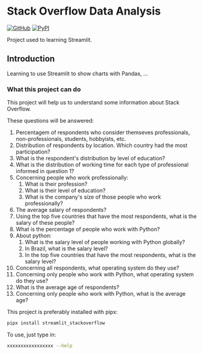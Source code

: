 # Stack Overflow Data Analysis

[![GitHub][github_badge]][github_link] [![PyPI][pypi_badge]][pypi_link]

Project used to learning Streamlit.

## Introduction

Learning to use Streamlit to show charts with Pandas, ...

### What this project can do

This project will help us to understand some information about Stack Overflow.

These questions will be answered:

1. Percentagem of respondents who consider themseves professionals, non-professionals, students, hobbyists, etc.
2. Distribution of respondents by location. Which country had the most participation?
3. What is the respondent's distribution by level of education?
4. What is the distribution of working time for each type of professional informed in question 1?
5. Concerning people who work professionally:
    1. What is their profession?
    2. What is their level of education?
    3. What is the company's size of those people who work professionally?
6. The average salary of respondents?
7. Using the top five countries that have the most respondents, what is the salary of these people?
8. What is the percentage of people who work with Python?
9. About python:
    1. What is the salary level of people working with Python globally?
    2. In Brazil, what is the salary level?
    3. In the top five countries that have the most respondents, what is the salary level?
10. Concerning all respondents, what operating system do they use?
11. Concerning only people who work with Python, what operating system do they use?
12. What is the average age of respondents?
13. Concerning only people who work with Python, what is the average age?

This project is preferably installed with pipx:

```bash
pipx install streamlit_stackoverflow
```

To use, just type in:

```bash
xxxxxxxxxxxxxxxxx --help
```

[github_badge]: https://badgen.net/badge/icon/GitHub?icon=github&color=black&label
[github_link]: https://github.com/jpaulorc/streamlit_stackoverflow

[pypi_badge]: https://badgen.net/pypi/v/streamlit-stackoverflow?icon=pypi&color=black&label
[pypi_link]: https://pypi.org/project/streamlit-stackoverflow/
